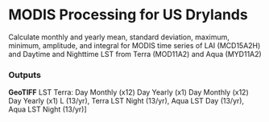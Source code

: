 # MODIS Processing for US Drylands

Calculate monthly and yearly mean, standard deviation, maximum, minimum, amplitude, and integral for MODIS time series of LAI (MCD15A2H) and Daytime and Nighttime LST from Terra (MOD11A2) and Aqua (MYD11A2)


### Outputs
**GeoTIFF**
LST Terra:
Day Monthly (x12)
Day Yearly (x1)
Day Monthly (x12)
Day Yearly (x1)
 L (13/yr),  Terra LST Night (13/yr), Aqua LST Day (13/yr), Aqua LST Night (13/yr)]




<!--stackedit_data:
eyJoaXN0b3J5IjpbODE2OTIyOTg3XX0=
-->